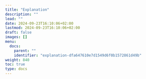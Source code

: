 ```yaml
---
title: "Explanation"
description: ""
lead: ""
date: 2024-09-23T16:10:06+02:00
lastmod: 2024-09-23T16:10:06+02:00
draft: false
images: []
menu:
  docs:
    parent: ""
    identifier: "explanation-dfa647610e7d1549d6f0b1572861d49b"
weight: 840
toc: true
type: docs
---
```

